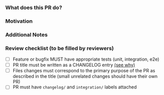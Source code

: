 ### What does this PR do?
<!-- A brief description of the change being made with this pull request. -->

### Motivation
<!-- What inspired you to submit this pull request? -->

### Additional Notes
<!-- Anything else we should know when reviewing? -->

### Review checklist (to be filled by reviewers)

- [ ] Feature or bugfix MUST have appropriate tests (unit, integration, e2e)
- [ ] PR title must be written as a CHANGELOG entry [(see why)](https://github.com/DataDog/integrations-core/blob/master/CONTRIBUTING.md#pull-request-title)
- [ ] Files changes must correspond to the primary purpose of the PR as described in the title (small unrelated changes should have their own PR)
- [ ] PR must have `changelog/` and `integration/` labels attached

